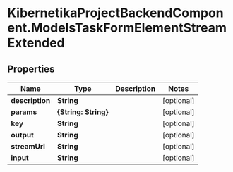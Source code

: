 # KibernetikaProjectBackendComponent.ModelsTaskFormElementStreamExtended

## Properties
Name | Type | Description | Notes
------------ | ------------- | ------------- | -------------
**description** | **String** |  | [optional] 
**params** | **{String: String}** |  | [optional] 
**key** | **String** |  | [optional] 
**output** | **String** |  | [optional] 
**streamUrl** | **String** |  | [optional] 
**input** | **String** |  | [optional] 


